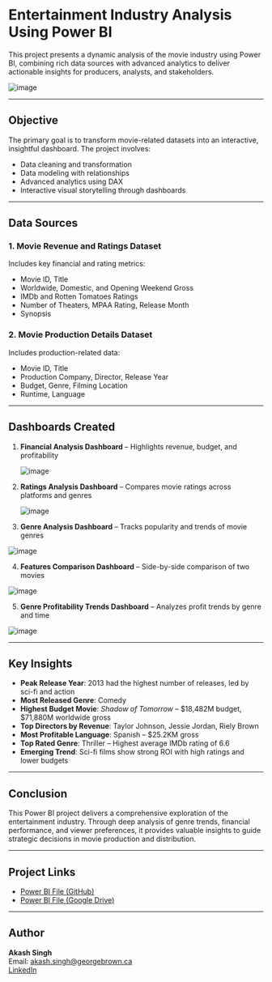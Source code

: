 # Entertainment Industry Analysis Using Power BI

This project presents a dynamic analysis of the movie industry using Power BI, combining rich data sources with advanced analytics to deliver actionable insights for producers, analysts, and stakeholders.

![image](https://github.com/user-attachments/assets/edeb8b7f-f27c-4468-b033-fcfd70305bea)

---

## Objective

The primary goal is to transform movie-related datasets into an interactive, insightful dashboard. The project involves:

- Data cleaning and transformation  
- Data modeling with relationships  
- Advanced analytics using DAX  
- Interactive visual storytelling through dashboards  

---

## Data Sources

### 1. Movie Revenue and Ratings Dataset  
Includes key financial and rating metrics:  
- Movie ID, Title  
- Worldwide, Domestic, and Opening Weekend Gross  
- IMDb and Rotten Tomatoes Ratings  
- Number of Theaters, MPAA Rating, Release Month  
- Synopsis  

### 2. Movie Production Details Dataset  
Includes production-related data:  
- Movie ID, Title  
- Production Company, Director, Release Year  
- Budget, Genre, Filming Location  
- Runtime, Language  

---

## Dashboards Created

1. **Financial Analysis Dashboard** – Highlights revenue, budget, and profitability

   ![image](https://github.com/user-attachments/assets/dd72f2a0-f72b-45f1-bbe6-6ca706bb88f6)
  
2. **Ratings Analysis Dashboard** – Compares movie ratings across platforms and genres

   ![image](https://github.com/user-attachments/assets/79c225d8-c115-4181-899d-5923a522859a)
  
3. **Genre Analysis Dashboard** – Tracks popularity and trends of movie genres  

![image](https://github.com/user-attachments/assets/fba193ce-05b8-45f2-85ed-e8faf7560fbf)

4. **Features Comparison Dashboard** – Side-by-side comparison of two movies  

![image](https://github.com/user-attachments/assets/99d1e8a6-2e66-49bc-86c5-1a3094ffebf9)

5. **Genre Profitability Trends Dashboard** – Analyzes profit trends by genre and time

![image](https://github.com/user-attachments/assets/d0ba39bd-e980-43a8-81f5-7a3ebf030839)
 

---

## Key Insights

- **Peak Release Year**: 2013 had the highest number of releases, led by sci-fi and action  
- **Most Released Genre**: Comedy  
- **Highest Budget Movie**: *Shadow of Tomorrow* – $18,482M budget, $71,880M worldwide gross  
- **Top Directors by Revenue**: Taylor Johnson, Jessie Jordan, Riely Brown  
- **Most Profitable Language**: Spanish – $25.2KM gross  
- **Top Rated Genre**: Thriller – Highest average IMDb rating of 6.6  
- **Emerging Trend**: Sci-fi films show strong ROI with high ratings and lower budgets  

---

## Conclusion

This Power BI project delivers a comprehensive exploration of the entertainment industry. Through deep analysis of genre trends, financial performance, and viewer preferences, it provides valuable insights to guide strategic decisions in movie production and distribution.

---

## Project Links

- [Power BI File (GitHub)](https://github.com/sahil-kishor/PowerBI-Unveiling-Insights-in-the-Movie-Industry-Through-Data-Analysis/blob/main/Sahil_Kishor_PowerBI_Project_Part2.pbix)  
- [Power BI File (Google Drive)](https://drive.google.com/file/d/1F3JKxoVOmaSH78tpTxSpWPrxTvvGzd6m/view?usp=sharing)  

---

## Author

**Akash Singh**  
Email: akash.singh@georgebrown.ca  
[LinkedIn](https://www.linkedin.com/in/akash-singh-979745147)

